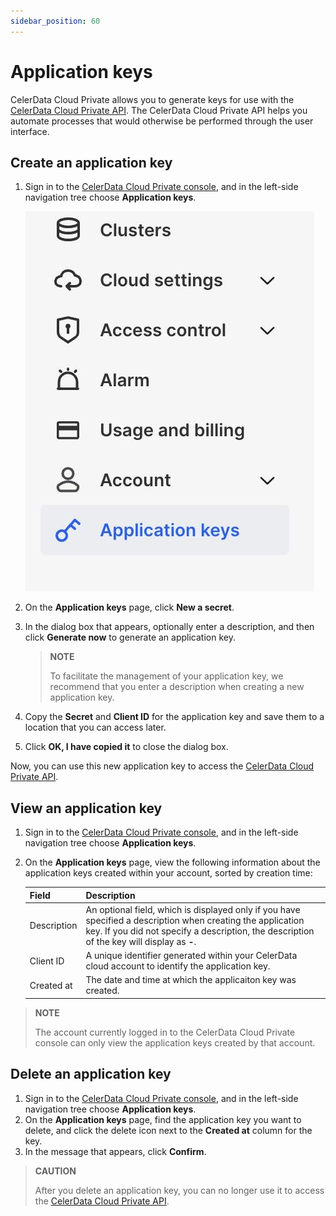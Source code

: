 ```yaml
---
sidebar_position: 60
---
```


# Application keys

CelerData Cloud Private allows you to generate keys for use with the [CelerData Cloud Private API](../API/access_API.md). The CelerData Cloud Private API helps you automate processes that would otherwise be performed through the user interface.

## Create an application key

1. Sign in to the [CelerData Cloud Private console](https://cloud.celerdata.com/login), and in the left-side navigation tree choose **Application keys**.

   ![Application keys](../assets/application_keys.png)

2. On the **Application keys** page, click **New a secret**.

3. In the dialog box that appears, optionally enter a description, and then click **Generate now** to generate an application key.

   > **NOTE**
   >
   > To facilitate the management of your application key, we recommend that you enter a description when creating a new application key.

4. Copy the **Secret** and **Client ID** for the application key and save them to a location that you can access later.

5. Click **OK, I have copied it** to close the dialog box.

Now, you can use this new application key to access the [CelerData Cloud Private API](../API/access_API.md).

## View an application key

1. Sign in to the [CelerData Cloud Private console](https://cloud.celerdata.com/login), and in the left-side navigation tree choose **Application keys**.

2. On the **Application keys** page, view the following information about the application keys created within your account, sorted by creation time:

   | **Field**   | **Description**                                              |
   | ----------- | ------------------------------------------------------------ |
   | Description | An optional field, which is displayed only if you have specified a description when creating the application key. If you did not specify a description, the description of the key will display as **-**. |
   | Client ID   | A unique identifier generated within your CelerData cloud account to identify the application key. |
   | Created at  | The date and time at which the applicaiton key was created.  |

> **NOTE**
>
> The account currently logged in to the CelerData Cloud Private console can only view the application keys created by that account.

## Delete an application key

1. Sign in to the [CelerData Cloud Private console](https://cloud.celerdata.com/login), and in the left-side navigation tree choose **Application keys**.
2. On the **Application keys** page, find the application key you want to delete, and click the delete icon next to the **Created at** column for the key.
3. In the message that appears, click **Confirm**.

> **CAUTION**
>
> After you delete an application key, you can no longer use it to access the [CelerData Cloud Private API](../API/access_API.md).
